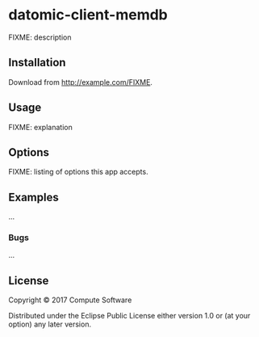 # datomic-client-memdb

FIXME: description

## Installation

Download from http://example.com/FIXME.

## Usage

FIXME: explanation

## Options

FIXME: listing of options this app accepts.

## Examples

...

### Bugs

...

## License

Copyright © 2017 Compute Software

Distributed under the Eclipse Public License either version 1.0 or (at
your option) any later version.
